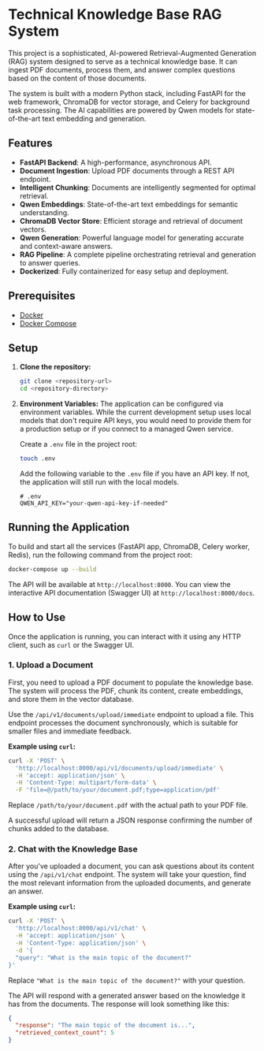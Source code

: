 # Technical Knowledge Base RAG System

This project is a sophisticated, AI-powered Retrieval-Augmented Generation (RAG) system designed to serve as a technical knowledge base. It can ingest PDF documents, process them, and answer complex questions based on the content of those documents.

The system is built with a modern Python stack, including FastAPI for the web framework, ChromaDB for vector storage, and Celery for background task processing. The AI capabilities are powered by Qwen models for state-of-the-art text embedding and generation.

## Features

- **FastAPI Backend**: A high-performance, asynchronous API.
- **Document Ingestion**: Upload PDF documents through a REST API endpoint.
- **Intelligent Chunking**: Documents are intelligently segmented for optimal retrieval.
- **Qwen Embeddings**: State-of-the-art text embeddings for semantic understanding.
- **ChromaDB Vector Store**: Efficient storage and retrieval of document vectors.
- **Qwen Generation**: Powerful language model for generating accurate and context-aware answers.
- **RAG Pipeline**: A complete pipeline orchestrating retrieval and generation to answer queries.
- **Dockerized**: Fully containerized for easy setup and deployment.

## Prerequisites

- [Docker](https://www.docker.com/get-started)
- [Docker Compose](https://docs.docker.com/compose/install/)

## Setup

1.  **Clone the repository:**
    ```bash
    git clone <repository-url>
    cd <repository-directory>
    ```

2.  **Environment Variables:**
    The application can be configured via environment variables. While the current development setup uses local models that don't require API keys, you would need to provide them for a production setup or if you connect to a managed Qwen service.

    Create a `.env` file in the project root:
    ```bash
    touch .env
    ```

    Add the following variable to the `.env` file if you have an API key. If not, the application will still run with the local models.
    ```
    # .env
    QWEN_API_KEY="your-qwen-api-key-if-needed"
    ```

## Running the Application

To build and start all the services (FastAPI app, ChromaDB, Celery worker, Redis), run the following command from the project root:

```bash
docker-compose up --build
```

The API will be available at `http://localhost:8000`. You can view the interactive API documentation (Swagger UI) at `http://localhost:8000/docs`.

## How to Use

Once the application is running, you can interact with it using any HTTP client, such as `curl` or the Swagger UI.

### 1. Upload a Document

First, you need to upload a PDF document to populate the knowledge base. The system will process the PDF, chunk its content, create embeddings, and store them in the vector database.

Use the `/api/v1/documents/upload/immediate` endpoint to upload a file. This endpoint processes the document synchronously, which is suitable for smaller files and immediate feedback.

**Example using `curl`:**

```bash
curl -X 'POST' \
  'http://localhost:8000/api/v1/documents/upload/immediate' \
  -H 'accept: application/json' \
  -H 'Content-Type: multipart/form-data' \
  -F 'file=@/path/to/your/document.pdf;type=application/pdf'
```

Replace `/path/to/your/document.pdf` with the actual path to your PDF file.

A successful upload will return a JSON response confirming the number of chunks added to the database.

### 2. Chat with the Knowledge Base

After you've uploaded a document, you can ask questions about its content using the `/api/v1/chat` endpoint. The system will take your question, find the most relevant information from the uploaded documents, and generate an answer.

**Example using `curl`:**

```bash
curl -X 'POST' \
  'http://localhost:8000/api/v1/chat' \
  -H 'accept: application/json' \
  -H 'Content-Type: application/json' \
  -d '{
  "query": "What is the main topic of the document?"
}'
```

Replace `"What is the main topic of the document?"` with your question.

The API will respond with a generated answer based on the knowledge it has from the documents. The response will look something like this:

```json
{
  "response": "The main topic of the document is...",
  "retrieved_context_count": 5
}
``` 